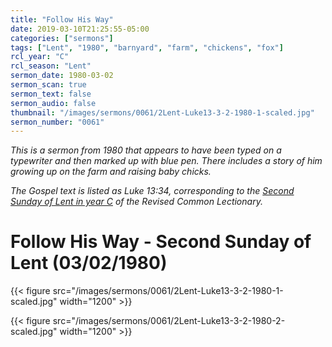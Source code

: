 ```yaml
---
title: "Follow His Way"
date: 2019-03-10T21:25:55-05:00
categories: ["sermons"]
tags: ["Lent", "1980", "barnyard", "farm", "chickens", "fox"]
rcl_year: "C"
rcl_season: "Lent"
sermon_date: 1980-03-02
sermon_scan: true
sermon_text: false
sermon_audio: false
thumbnail: "/images/sermons/0061/2Lent-Luke13-3-2-1980-1-scaled.jpg"
sermon_number: "0061"
---
```

_This is a sermon from 1980 that appears to have been typed on a typewriter and then marked up with blue pen. There includes a story of him growing up on the farm and raising baby chicks._

<!--more-->

_The Gospel text is listed as Luke 13:34, corresponding to the [Second Sunday of Lent in year C](https://lectionary.library.vanderbilt.edu/texts.php?id=119) of the Revised Common Lectionary._

# Follow His Way - Second Sunday of Lent (03/02/1980)

{{< figure src="/images/sermons/0061/2Lent-Luke13-3-2-1980-1-scaled.jpg" width="1200" >}}

{{< figure src="/images/sermons/0061/2Lent-Luke13-3-2-1980-2-scaled.jpg" width="1200" >}}